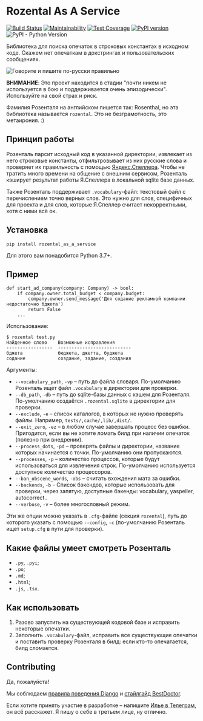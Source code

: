 # Rozental As A Service

[![Build Status](https://travis-ci.org/Melevir/rozental_as_a_service.svg?branch=master)](https://travis-ci.org/Melevir/rozental_as_a_service)
[![Maintainability](https://api.codeclimate.com/v1/badges/716840a3b7d5fa62b273/maintainability)](https://codeclimate.com/github/Melevir/rozental_as_a_service/maintainability)
[![Test Coverage](https://api.codeclimate.com/v1/badges/716840a3b7d5fa62b273/test_coverage)](https://codeclimate.com/github/Melevir/rozental_as_a_service/test_coverage)
[![PyPI version](https://badge.fury.io/py/rozental-as-a-service.svg)](https://badge.fury.io/py/rozental-as-a-service)
![PyPI - Python Version](https://img.shields.io/pypi/pyversions/rozental-as-a-service)

Библиотека для поиска опечаток в строковых константах в исходном коде.
Скажем нет опечаткам в докстрингах и пользовательских сообщениях.

![Говорите и пишите по-русски правильно](https://raw.githubusercontent.com/Melevir/rozental_as_a_service/master/docs_img/rozental_book.jpg)

**ВНИМАНИЕ**: Это проект находится в стадии "почти никем не используется в бою и
поддерживается очень эпизодически". Используйте на свой страх и риск.

Фамилия Розенталя на английском пишется так: Rosenthal,
но эта библиотека называется `rozental`. Это не безграмотность, это метаирония. :)

## Принцип работы

Розенталь парсит исходный код в указанной директории,
извлекает из него строковые константы, отфильтровывает из них русские слова
и проверяет их правильность с помощью [Яндекс.Спеллера](https://yandex.ru/dev/speller/).
Чтобы не тратить много времени на общение с внешним сервисом, Розенталь
кэширует результат работы Я.Спеллера в локальной sqlite базе данных.

Также Розенталь поддерживает `.vocabulary`-файл: текстовый файл с
перечислением точно верных слов. Это нужно для слов, специфичных для проекта
и для слов, которые Я.Спеллер считает некорректными, хотя с ними всё ок.

## Установка

    pip install rozental_as_a_service

Для этого вам понадобится Python 3.7+.

## Пример

    def start_ad_company(company: Company) -> bool:
        if company.owner.total_budget < company.budget:
            company.owner.send_message('Для содание рекламной компании недостаточно бджета')
            return False
        ...

Использование:

    $ rozental test.py
    Найденное слово    Возможные исправления
    -----------------  ---------------------------
    бджета             бюджета, джетта, буджета
    содание            создание, задание, создания

Аргументы:

- `--vocabulary_path`, `-vp` – путь до файла словаря. По-умолчанию Розенталь ищет файл
`.vocabulary` в директории для проверки.
- `--db_path`, `-db` – путь до sqlite-базы данных с кэшем для Розенталя.
По-умолчанию создаётся `.rozental.sqlite` в директории для проверки.
- `--exclude`, `-e` – список каталогов, в которых не нужно проверять файлы.
Например, `tests/,cache/,lib/,dist/`.
- `--exit_zero`, `-ez` – в любом случае завершать процесс без ошибки.
Пригодится, если вы не хотите ломать билд при наличии опечаток (полезно при внедрении).
- `--process_dots`, `-pd` – проверять файлы и директории, название которых
начинается с точки. По-умолчанию они пропускаются.
- `--processes`, `-p` – количество процессов, которые будут использоваться
для извлечения строк. По-умолчанию используется доступное количество процессоров.
- `--ban_obscene_words`, `-obs` – считать вхождения мата за ошибки.
- `--backends`, `-b` – Список бэкендов, которые использовать для проверки,
через запятую, доступные бэкенды: vocabulary, yaspeller, autocorrect..
- `--verbose`, `-v`  – более многословный режим.

Эти же опции можно указать в `.cfg`-файле (секция `rozental`), путь до
которого указать с помощью `--config`, `-c` (по-умолчанию Розенталь ищет
`setup.cfg` в пути для проверки).

## Какие файлы умеет смотреть Розенталь

- `.py`, `.pyi`;
- `.po`;
- `.md`;
- `.html`;
- `.js`, `.tsx`.

## Как использовать

1. Разово запустить на существующей кодовой базе и исправить некоторые опечатки.
1. Заполнить `.vocabulary`-файл, исправить все существующие опечатки
 и поставить проверку Розенталя в билд: если кто-то опечатается, билд сломается.

## Contributing

Да, пожалуйста!

Мы соблюдаем [правила поведения Django](https://www.djangoproject.com/conduct/)
и [стайлгайд BestDoctor](https://github.com/best-doctor/guides/blob/master/guides/python_styleguide.md).

Если хотите принять участие в разработке – напишите [Илье в Телеграм](https://t.me/melevir),
он всё расскажет. Я пишу о себе в третьем лице, ну отлично.
